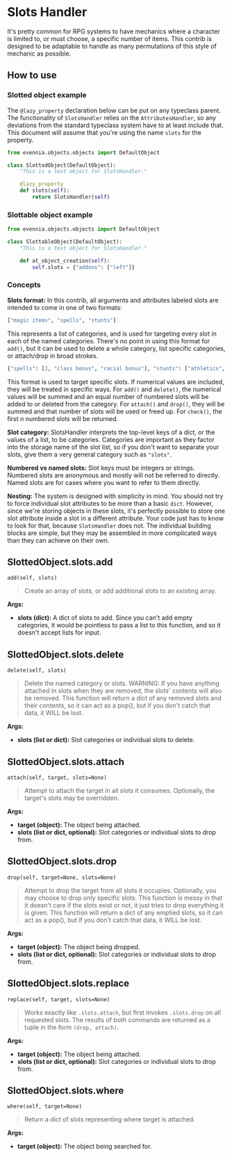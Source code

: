 # Slots Handler
It's pretty common for RPG systems to have mechanics where a character is limited to, or must choose, a specific number of items. This contrib is designed to be adaptable to handle as many permutations of this style of mechanic as possible.

## How to use
### Slotted object example
The `@lazy_property` declaration below can be put on any typeclass parent. The functionality of `SlotsHandler` relies on the `AttributesHandler`, so any deviations from the standard typeclass system have to at least include that. This document will assume that you're using the name `slots` for the property.
```python
from evennia.objects.objects import DefaultObject

class SlottedObject(DefaultObject):
    "This is a test object for SlotsHandler."

    @lazy_property
    def slots(self):
        return SlotsHandler(self)
```
### Slottable object example
```python
from evennia.objects.objects import DefaultObject

class SlottableObject(DefaultObject):
    "This is a test object for SlotsHandler."

    def at_object_creation(self):
        self.slots = {"addons": ["left"]}
```
### Concepts
**Slots format:** In this contrib, all arguments and attributes labeled slots are intended to come in one of two formats:
```python
["magic items", "spells", "stunts"]
```
This represents a list of categories, and is used for targeting every slot in each of the named categories. There's no point in using this format for `add()`, but it can be used to delete a whole category, list specific categories, or attach/drop in broad strokes.
```python
{"spells": [2, "class bonus", "racial bonus"], "stunts": ["athletics", "weaponry"]}
```
This format is used to target specific slots. If numerical values are included, they will be treated in specific ways. For `add()` and `delete()`, the numerical values will be summed and an equal number of numbered slots will be added to or deleted from the category. For `attach()` and `drop()`, they will be summed and that number of slots will be used or freed up. For `check()`, the first *n* numbered slots will be returned.

**Slot category:** SlotsHandler interprets the top-level keys of a dict, or the values of a list, to be categories. Categories are important as they factor into the storage name of the slot list, so if you don't want to separate your slots, give them a very general category such as `"slots"`.

**Numbered vs named slots:** Slot keys must be integers or strings. Numbered slots are anonymous and mostly will not be referred to directly. Named slots are for cases where you want to refer to them directly.

**Nesting:** The system is designed with simplicity in mind. You should not try to force individual slot attributes to be more than a basic `dict`. However, since we're storing objects in these slots, it's perfectly possible to store one slot attribute inside a slot in a different attribute. Your code just has to know to look for that, because `SlotsHandler` does not. The individual building blocks are simple, but they may be assembled in more complicated ways than they can achieve on their own.

## SlottedObject.slots.add
```
add(self, slots)
```
> Create an array of slots, or add additional slots to an existing array.

**Args:**
* **slots (dict):** A dict of slots to add. Since you can't add empty categories, it would be pointless to pass a list to this function, and so it doesn't accept lists for input.

## SlottedObject.slots.delete
```
delete(self, slots)
```
> Delete the named category or slots.
> WARNING: If you have anything attached in slots when they are removed, the slots' contents will also be removed. This function will return a dict of any removed slots and their contents, so it can act as a pop(), but if you don't catch that data, it WILL be lost.

**Args:**
* **slots (list or dict):** Slot categories or individual slots to delete.

## SlottedObject.slots.attach
```
attach(self, target, slots=None)
```
> Attempt to attach the target in all slots it consumes. Optionally, the target's slots may be overridden.

**Args:**
* **target (object):** The object being attached.
* **slots (list or dict, optional):** Slot categories or individual slots to drop from.

## SlottedObject.slots.drop
```
drop(self, target=None, slots=None)
```
> Attempt to drop the target from all slots it occupies. Optionally, you may choose to drop only specific slots. This function is messy in that it doesn't care if the slots exist or not, it just tries to drop everything it is given. This function will return a dict of any emptied slots, so it can act as a pop(), but if you don't catch that data, it WILL be lost.

**Args:**
* **target (object):** The object being dropped.
* **slots (list or dict, optional):** Slot categories or individual slots to drop from.

## SlottedObject.slots.replace
```
replace(self, target, slots=None)
```
> Works exactly like `.slots.attach`, but first invokes `.slots.drop` on all requested slots. The results of both commands are returned as a tuple in the form `(drop, attach)`.

**Args:**
* **target (object):** The object being attached.
* **slots (list or dict, optional):** Slot categories or individual slots to drop from.

## SlottedObject.slots.where
```
where(self, target=None)
```
> Return a dict of slots representing where target is attached.

**Args:**
* **target (object):** The object being searched for.

